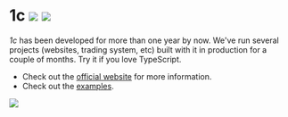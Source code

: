 # 1c [![](https://badge.fury.io/js/1c.svg)](https://www.npmjs.com/package/1c) [![](https://travis-ci.org/wizawu/1c.svg)](https://travis-ci.org/wizawu/1c)

*1c* has been developed for more than one year by now. We've run several projects (websites, trading system, etc) built with it in production for a couple of months. Try it if you love TypeScript.

* Check out the [official website](https://1c.wizawu.com/) for more information.
* Check out the [examples](/examples).

![](https://1c.wizawu.com/assets/img/1c-ide.gif)
